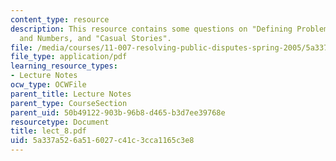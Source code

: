 ```yaml
---
content_type: resource
description: This resource contains some questions on "Defining Problems", Symbols
  and Numbers, and "Casual Stories".
file: /media/courses/11-007-resolving-public-disputes-spring-2005/5a337a526a516027c41c3cca1165c3e8_lect_8.pdf
file_type: application/pdf
learning_resource_types:
- Lecture Notes
ocw_type: OCWFile
parent_title: Lecture Notes
parent_type: CourseSection
parent_uid: 50b49122-903b-96b8-d465-b3d7ee39768e
resourcetype: Document
title: lect_8.pdf
uid: 5a337a52-6a51-6027-c41c-3cca1165c3e8
---
```

